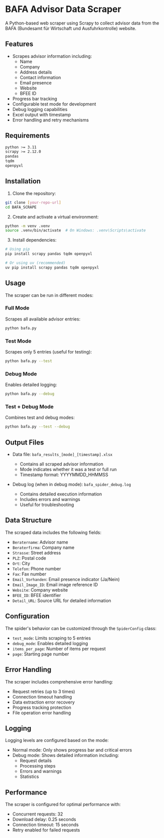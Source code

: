 # BAFA Advisor Data Scraper

A Python-based web scraper using Scrapy to collect advisor data from the BAFA (Bundesamt für Wirtschaft und Ausfuhrkontrolle) website.

## Features

- Scrapes advisor information including:
  - Name
  - Company
  - Address details
  - Contact information
  - Email presence
  - Website
  - BFEE ID
- Progress bar tracking
- Configurable test mode for development
- Debug logging capabilities
- Excel output with timestamp
- Error handling and retry mechanisms

## Requirements

```bash
python >= 3.11
scrapy >= 2.12.0
pandas
tqdm
openpyxl
```

## Installation

1. Clone the repository:
```bash
git clone [your-repo-url]
cd BAFA_SCRAPE
```

2. Create and activate a virtual environment:
```bash
python -m venv .venv
source .venv/bin/activate  # On Windows: .venv\Scripts\activate
```

3. Install dependencies:
```bash
# Using pip
pip install scrapy pandas tqdm openpyxl

# Or using uv (recommended)
uv pip install scrapy pandas tqdm openpyxl
```

## Usage

The scraper can be run in different modes:

### Full Mode
Scrapes all available advisor entries:
```bash
python bafa.py
```

### Test Mode
Scrapes only 5 entries (useful for testing):
```bash
python bafa.py --test
```

### Debug Mode
Enables detailed logging:
```bash
python bafa.py --debug
```

### Test + Debug Mode
Combines test and debug modes:
```bash
python bafa.py --test --debug
```

## Output Files

- Data file: `bafa_results_[mode]_[timestamp].xlsx`
  - Contains all scraped advisor information
  - Mode indicates whether it was a test or full run
  - Timestamp format: YYYYMMDD_HHMMSS

- Debug log (when in debug mode): `bafa_spider_debug.log`
  - Contains detailed execution information
  - Includes errors and warnings
  - Useful for troubleshooting

## Data Structure

The scraped data includes the following fields:
- `Beratername`: Advisor name
- `Beraterfirma`: Company name
- `Strasse`: Street address
- `PLZ`: Postal code
- `Ort`: City
- `Telefon`: Phone number
- `Fax`: Fax number
- `Email_Vorhanden`: Email presence indicator (Ja/Nein)
- `Email_Image_ID`: Email image reference ID
- `Website`: Company website
- `BFEE_ID`: BFEE identifier
- `Detail_URL`: Source URL for detailed information

## Configuration

The spider's behavior can be customized through the `SpiderConfig` class:
- `test_mode`: Limits scraping to 5 entries
- `debug_mode`: Enables detailed logging
- `items_per_page`: Number of items per request
- `page`: Starting page number

## Error Handling

The scraper includes comprehensive error handling:
- Request retries (up to 3 times)
- Connection timeout handling
- Data extraction error recovery
- Progress tracking protection
- File operation error handling

## Logging

Logging levels are configured based on the mode:
- Normal mode: Only shows progress bar and critical errors
- Debug mode: Shows detailed information including:
  - Request details
  - Processing steps
  - Errors and warnings
  - Statistics

## Performance

The scraper is configured for optimal performance with:
- Concurrent requests: 32
- Download delay: 0.25 seconds
- Connection timeout: 15 seconds
- Retry enabled for failed requests
